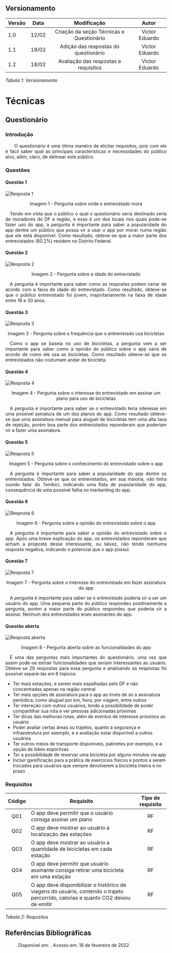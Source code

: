## Versionamento

| Versão | Data | Modificação | Autor |
|-|-|:-:|:-:|
| 1.0 | 12/02 | Criação da seção Técnicas e Questionário | Victor Eduardo |
| 1.1 | 18/02 | Adição das respostas do questionário | Victor Eduardo |
| 1.2 | 18/02 | Avaliação das respostas e requisitos | Victor Eduardo |

*Tabela 1: Versionamento*

# Técnicas
## Questionário
### Introdução
<p align="justify">&emsp;&emsp;O questionário é uma ótima maneira de elicitar requisitos, pois com ele é fácil saber qual as principais características e necessidades do público alvo, além, claro, de delinear este público.</p>

### Questões
#### Questão 1
![Resposta 1](./assets/elicitacao_de_requisitos/Resposta1.jpg)
<p align="center">Imagem 1 - Pergunta sobre onde o entrevistado mora</p>
<p align="justify">&emsp;Tendo em vista que o público o qual o questionário seria destinado seria de moradores do DF e região, e esse é um dos locais nos quais pode-se fazer uso do app, a pergunta é importante para saber a popularidade do app dentre um público que possa vir a usar o app por morar numa região que ele está disponível. Como resultado, obteve-se que a maior parte dos entrevistados (80.2%) residem no Distrito Federal.</p>

#### Questão 2
![Resposta 2](./assets/elicitacao_de_requisitos/Resposta2.jpg)<!--{width="80"}-->
<p align="center">Imagem 2 - Pergunta sobre a idade do entrevistado</p>
<p align="justify">&emsp;A pergunta é importante para saber como as respostas podem variar de acordo com a faixa de idade do entrevistado. Como resultado, obteve-se que o público entrevistado foi jovem, majoritariamente na faixa de idade entre 18 e 30 anos.</p>

#### Questão 3
![Resposta 3](./assets/elicitacao_de_requisitos/Resposta3.jpg)<!--{width="80"}-->
<p align="center">Imagem 3 - Pergunta sobre a frequência que o entrevistado usa bicicletas</p>
<p align="justify">&emsp;Como o app se baseia no uso de bicicletas, a pergunta vem a ser importante para saber como a opinião do público sobre o app varia de acordo de como ele usa as bicicletas. Como resultado obteve-se que os entrevistados não costumam andar de bicicleta.</p>

#### Questão 4
![Resposta 4](./assets/elicitacao_de_requisitos/Resposta4.jpg)<!--{width="80"}-->
<p align="center">Imagem 4 - Pergunta sobre o interesse do entrevistado em assinar um plano para uso de bicicletas</p>
<p align="justify">&emsp;A pergunta é importante para saber se o entrevistado teria interesse em uma possível asinatura de um dos planos do app. Como resultado obteve-se que uma assinatura mensal para aluguel de bicicletas tem uma alta taxa de rejeição, porém boa parte dos entrevistados reponderam que poderiam vir a fazer uma assinatura.</p>

#### Questão 5
![Resposta 5](./assets/elicitacao_de_requisitos/Resposta5.jpg)<!--{width="80"}-->
<p align="center">Imagem 5 - Pergunta sobre o conhecimento do entrevistado sobre o app</p>
<p align="justify">&emsp;A pergunta é importante para saber a popularidade do app dentre os entrevistados. Obteve-se que os entrevistados, em sua maioria, não tinha ouvido falar do Tembici, indicando uma flata de popularidade do app, consequência de uma possível falha no markenting do app.</p>

#### Questão 6
![Resposta 6](./assets/elicitacao_de_requisitos/Resposta6.jpg)<!--{width="80"}-->
<p align="center">Imagem 6 - Pergunta sobre a opinião do entrevistado sobre o app</p>
<p align="justify">&emsp;A pergunta é importante para saber a opinião do entrevistado sobre o app. Após uma breve explicação do app, os entrevistados reponderam que acham a proposta desse interessante, ou talvez, não tendo nenhuma resposta negativa, indicando o potencial que o app possui.</p>

#### Questão 7
![Resposta 7](./assets/elicitacao_de_requisitos/Resposta7.jpg)<!--{width="80"}-->
<p align="center">Imagem 7 - Pergunta sobre o interesse do entrevistado em fazer assinatura do app</p>
<p align="justify">&emsp;A pergunta é importante para saber se o entrevistado poderia vir a ser um usuário do app. Uma pequena parte do público respondeu positivamente a pergunta, porém a maior parte do público respondeu que poderia vir a assinar. Nenhum dos entrevistados eram assinantes do app.</p>

#### Questão aberta
![Resposta aberta](./assets/elicitacao_de_requisitos/RespostaAberta.png)<!--{width="80"}-->
<p align="center">Imagem 8 - Pergunta aberta sobre as funcionalidades do app</p>
<p align="justify">&emsp;É uma das perguntas mais importantes do questionário, uma vez que assim pode-se extrair funcionalidades que seriam interessantes ao usuário. Obteve-se 29 respostas para essa pergunta e analisando as respostas foi possível separá-las em 8 tópicos:</p>

* Ter mais estações, e serem mais espalhadas pelo DF e não concentradas apenas na região central
* Ter mais opções de assinatura para o app ao invés de só a assinatura periódica, como aluguel por km, hora, por viagem, entre outros
* Ter intereção com outros usuários, tendo a possibilidade de poder compartilhar sua rota e ver pessoas adicionadas próximas
* Ter dicas das melhoras rotas, além de eventos de interesse próximos ao usuário
* Poder avaliar certas áreas ou trajetos, quanto a segurança e infraestrutura por exemplo, e a avaliação estar disponível a outros usuários
* Ter outros meios de transporte disponíveis, patinetes por exemplo, e a opção de bikes esportivas 
* Ter a possibilidade de reservar uma bicicleta por alguns minutos via app
* Incluir gamificação para a prática de exercícios físicos e pontos a serem trocados para usuários que sempre devolverem a bicicleta inteira e no prazo

### Requisitos 
| Código | Requisito | Tipo de requisito |
|:--:|--|:--:|
| Q01 | O app deve permitir que o usuário consiga assinar um plano | RF |
| Q02 | O app deve mostrar ao usuário a localização das estações | RF |
| Q03 | O app deve mostrar ao usuário a quantidade de bicicletas em cada estação | RF |
| Q04 | O app deve permitir que usuário assinante consiga retirar uma bicicleta em uma estação| RF |
| Q05 | O app deve disponibilizar o histórico de viagens do usuário, contendo o trajeto percorrido, calorias e quanto CO2 deixou de emitir | RF |

*Tabela 2: Requisitos*

## Referências Bibliográficas
<p>&emsp;&emsp; . Disponível em:  . Acesso em: 18 de fevereiro de 2022. 